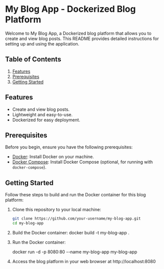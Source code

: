 # My Blog App - Dockerized Blog Platform

Welcome to My Blog App, a Dockerized blog platform that allows you to create and view blog posts. This README provides detailed instructions for setting up and using the application.

## Table of Contents

1. [Features](#features)
2. [Prerequisites](#prerequisites)
3. [Getting Started](#getting-started)

## Features

- Create and view blog posts.
- Lightweight and easy-to-use.
- Dockerized for easy deployment.

## Prerequisites

Before you begin, ensure you have the following prerequisites:

- [Docker](https://docs.docker.com/get-docker/): Install Docker on your machine.
- [Docker Compose](https://docs.docker.com/compose/install/): Install Docker Compose (optional, for running with `docker-compose`).

## Getting Started

Follow these steps to build and run the Docker container for this blog platform:

1. Clone this repository to your local machine:

   ```bash
   git clone https://github.com/your-username/my-blog-app.git
   cd my-blog-app

2. Build the Docker container:
   docker build -t my-blog-app .

3. Run the Docker container:

   docker run -d -p 8080:80 --name my-blog-app my-blog-app

4. Access the blog platform in your web browser at http://localhost:8080
